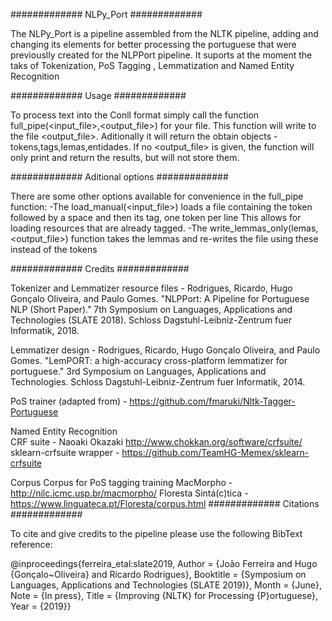 #############
NLPy_Port
#############

The NLPy_Port is a pipeline assembled from the NLTK pipeline, adding and changing its elements for better processing the portuguese that were previouslly created for the NLPPort pipeline.
It suports at the moment the taks of Tokenization, PoS Tagging , Lemmatization and Named Entity Recognition

#############
Usage
#############

To process text into the Conll format simply call the function full_pipe(<input_file>,<output_file>) for your file.
This function will write to the file <output_file>. Aditionally it will return the obtain objects - tokens,tags,lemas,entidades.
If no <output_file> is given, the function will only print and return the results, but will not store them.

#############
Aditional options
#############

There are some other options available for convenience in the full_pipe function:
	-The load_manual(<input_file>) loads a file containing the token followed by a space and then its tag, one token per line
		This allows for loading resources that are already tagged.
	-The write_lemmas_only(lemas,<output_file>) function takes the lemmas and re-writes the file using these instead of the tokens


#############
Credits
#############

Tokenizer and Lemmatizer resource files - Rodrigues, Ricardo, Hugo Gonçalo Oliveira, and Paulo Gomes. "NLPPort: A Pipeline for Portuguese NLP (Short Paper)." 7th Symposium on Languages, Applications and Technologies (SLATE 2018). Schloss Dagstuhl-Leibniz-Zentrum fuer Informatik, 2018.

Lemmatizer design -  Rodrigues, Ricardo, Hugo Gonçalo Oliveira, and Paulo Gomes. "LemPORT: a high-accuracy cross-platform lemmatizer for portuguese." 3rd Symposium on Languages, Applications and Technologies. Schloss Dagstuhl-Leibniz-Zentrum fuer Informatik, 2014.

PoS trainer (adapted from) - https://github.com/fmaruki/Nltk-Tagger-Portuguese

Named Entity Recognition  
	CRF suite - Naoaki Okazaki http://www.chokkan.org/software/crfsuite/
	sklearn-crfsuite wrapper - https://github.com/TeamHG-Memex/sklearn-crfsuite

Corpus
Corpus for PoS tagging training
	MacMorpho - http://nilc.icmc.usp.br/macmorpho/ 
	Floresta Sintá(c)tica - https://www.linguateca.pt/Floresta/corpus.html
#############
Citations
#############

To cite and give credits to the pipeline please use the following BibText reference:

@inproceedings{ferreira_etal:slate2019,
	Author = {João Ferreira and Hugo {Gonçalo~Oliveira} and Ricardo Rodrigues},
	Booktitle = {Symposium on Languages, Applications and Technologies (SLATE 2019)},
	Month = {June},
	Note = {In press},
	Title = {Improving {NLTK} for Processing {P}ortuguese},
	Year = {2019}}
